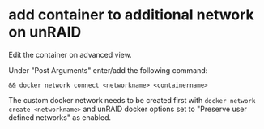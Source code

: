 # add container to additional network on unRAID

Edit the container on advanced view.

Under "Post Arguments" enter/add the following command:

`&& docker network connect <networkname> <containername>`

The custom docker network needs to be created first with `docker network create <networkname>` and unRAID docker options set to "Preserve user defined networks" as enabled.

